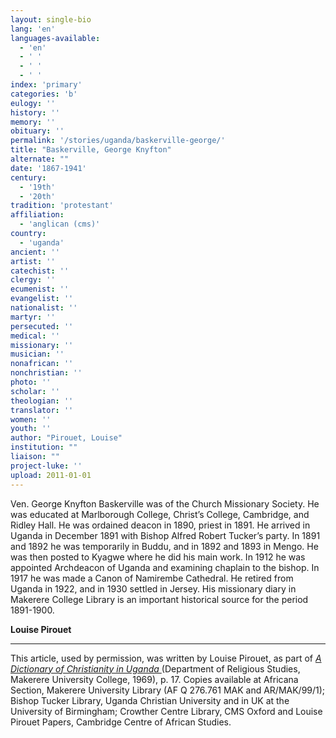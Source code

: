 ```yaml
---
layout: single-bio
lang: 'en'
languages-available:
  - 'en'
  - ' '
  - ' '
  - ' '
index: 'primary'
categories: 'b'
eulogy: ''
history: ''
memory: ''
obituary: ''
permalink: '/stories/uganda/baskerville-george/'
title: "Baskerville, George Knyfton"
alternate: ""
date: '1867-1941'
century:
  - '19th'
  - '20th'
tradition: 'protestant'
affiliation:
  - 'anglican (cms)'
country:
  - 'uganda'
ancient: ''
artist: ''
catechist: ''
clergy: ''
ecumenist: ''
evangelist: ''
nationalist: ''
martyr: ''
persecuted: ''
medical: ''
missionary: ''
musician: ''
nonafrican: ''
nonchristian: ''
photo: ''
scholar: ''
theologian: ''
translator: ''
women: ''
youth: ''
author: "Pirouet, Louise"
institution: ""
liaison: ""
project-luke: ''
upload: 2011-01-01
---
```




Ven. George Knyfton Baskerville was of the Church Missionary Society. He was educated at Marlborough College, Christ’s College, Cambridge, and Ridley Hall. He was ordained deacon in 1890, priest in 1891. He arrived in Uganda in December 1891 with Bishop Alfred Robert Tucker’s party. In 1891 and 1892 he was temporarily in Buddu, and in 1892 and 1893 in Mengo. He was then posted to Kyagwe where he did his main work. In 1912 he was appointed Archdeacon of Uganda and examining chaplain to the bishop. In 1917 he was made a Canon of Namirembe Cathedral. He retired from Uganda in 1922, and in 1930 settled in Jersey. His missionary diary in Makerere College Library is an important historical source for the period 1891-1900.

**Louise Pirouet**

---

This article, used by permission, was written by Louise Pirouet, as part of *[A Dictionary of Christianity in Uganda ](../pirouet-foreword/)*(Department of Religious Studies, Makerere University College, 1969), p. 17. Copies available at Africana Section, Makerere University Library (AF Q 276.761 MAK and AR/MAK/99/1); Bishop Tucker Library, Uganda Christian University and in UK at the University of Birmingham; Crowther Centre Library, CMS Oxford and Louise Pirouet Papers, Cambridge Centre of African Studies.